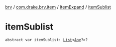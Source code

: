 [brv](../../index.md) / [com.drake.brv.item](../index.md) / [ItemExpand](index.md) / [itemSublist](./item-sublist.md)

# itemSublist

`abstract var itemSublist: `[`List`](https://kotlinlang.org/api/latest/jvm/stdlib/kotlin.collections/-list/index.html)`<`[`Any`](https://kotlinlang.org/api/latest/jvm/stdlib/kotlin/-any/index.html)`?>?`